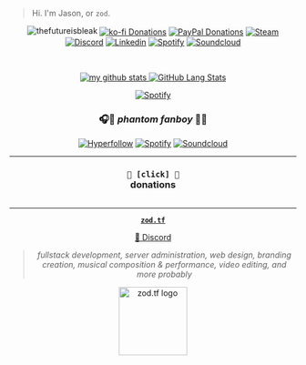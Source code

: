 
> Hi. I'm Jason, or `zod`. 

<div align="center"> 
  
  
![thefutureisbleak](https://user-images.githubusercontent.com/16076573/222304718-ad241b68-c945-4346-8f85-40bc7e6c8376.png)
[<img align="center" alt="ko-fi Donations" src="https://img.shields.io/badge/Ko--fi-F16061?style=for-the-badge&logo=ko-fi&logoColor=white"/>][ko-fi]
[<img align="center" alt="PayPal Donations" src="https://img.shields.io/badge/PayPal-00457C?style=for-the-badge&logo=paypal&logoColor=white"/>][paypal]
[<img align="center" alt="Steam" src="https://img.shields.io/badge/Steam-144475.svg?&style=for-the-badge&logo=steam&logoColor=white" />][steam]
[<img align="center" alt="Discord" src="https://img.shields.io/badge/Discord-5560E9.svg?&style=for-the-badge&logo=discord&logoColor=white" />][discord]
[<img align="center" alt="Linkedin" src="https://img.shields.io/badge/Linkedin-0956A2.svg?&style=for-the-badge&logo=linkedin&logoColor=white" />][linkedin]
[<img align="center" alt="Spotify" src="https://img.shields.io/badge/Spotify-0D5F2A.svg?&style=for-the-badge&logo=spotify&logoColor=white" />][spotify]
[<img align="center" alt="Soundcloud" src="https://img.shields.io/badge/SoundCloud-FF3300.svg?style=for-the-badge&logo=soundcloud&logoColor=white" />][soundcloud]


<br />
  
</div>  

<div align="center">
  
[![my github stats](https://github-readme-stats.vercel.app/api?username=zudsniper&theme=transparent&show_icons=true&include_all_commits=true&count_private=true&hide_rank=false&custom_title=statistics&line_height=24&hide_title=true&text_bold=true&card_width=420&ring_color=f34b7d&text_color=007ec4&icon_color=f34b7d&border_color=69b7df) ![GitHub Lang Stats](https://github-readme-stats.vercel.app/api/top-langs/?username=zudsniper&theme=transparent&layout=compact&langs_count=8&size_weight=0.5&count_weight=0.5&include_all_commits=true&count_private=true&hide_title=true&text_bold=true&card_width=360&text_color=007ec4&border_color=69b7df)](https://zod.tf)
 
  
<p><a target="_blank" href="https://open.spotify.com/user/dohflip7mdboclrx7m1kjjdp1"><img alt="Spotify" src="https://spotify-now-playing-poggers.vercel.app/api/spotify?background_color=0a0e12&amp;border_color=16c60c"  data-canonical-src="https://spotify-now-playing-poggers.vercel.app/api/spotify?background_color=0a0e12&border_color=16c60c" style="max-width: 100%;"></a></p>
  
 
### 🎧🎤 $phantom$ $fanboy$  🎸🎹  
[<img align="center" alt="Hyperfollow" src="https://img.shields.io/badge/Streaming-78004D?style=for-the-badge&logo=LMMS&logoColor=white" />][hyperfollow]
[<img align="center" alt="Spotify" src="https://img.shields.io/badge/Spotify-0D5F2A?&style=for-the-badge&logo=spotify&logoColor=white" />][spotify]
[<img align="center" alt="Soundcloud" src="https://img.shields.io/badge/SoundCloud-FF3300?style=for-the-badge&logo=soundcloud&logoColor=white" />][soundcloud]  
  
<hr>

<div align="center">
<details><summary style="list-style: none; cursor: pointer;"><h3><code>🎁 [click] 🎀</code><br>donations</summary></h3>   



### 💙 SUPPORT ME 💗 
[![Donate](https://img.shields.io/static/v1?label=&message=Donate&color=ff69b4&logo=Github+Sponsors&logoColor=ffffff)](https://zod.tf/donate) 
[![Steam Items](https://img.shields.io/static/v1?label=&message=Steam+Items&color=informational&logo=Github+Sponsors&logoColor=ffffff)](https://zod.tf/donate_items)  
[![Donate](https://i.imgur.com/fn4LSmC.png)](https://donate.contenthell.earth/)   
  
</div>  
  
</details>

<hr>

<b><a target="_blank" href="https://gh.zod.tf"><code>zod.tf</code></a></b> 

[💬 Discord](https://discord.gg/zodtf) 

> _fullstack development, server administration, web design, branding creation, musical composition & performance, video editing, and more probably_   

<a href="https://zod.tf/"><img src="https://github.com/zudsniper/zudsniper/assets/16076573/0b2203d4-2e8f-44d9-ac9c-2b5097d1f961" alt="zod.tf logo" width="120px" style="max-width: 100%;"></a>

[twitter]: https://twitter.com/phantom_fanboy
[youtube]: https://www.youtube.com/watch?v=SYbEESxS1hc
[instagram]: https://instagram.com/jasonmcelhenney
[steam]: https://steamcommunity.com/id/zodtf/
[discord]: https://discord.com/users/260934923261706260
[linkedin]: https://www.linkedin.com/in/jason-mcelhenney/
[spotify]: https://open.spotify.com/artist/5Mk9cuBiZw5pJiBoS4RngO?si=Z_bTzHyiSS6sCAaFXBAWEw
[soundcloud]: https://soundcloud.com/phantom-fanboy
[hyperfollow]: https://phantomfanboy.com
[paypal]: https://paypal.me/zudsniper
[ko-fi]: https://ko-fi.com/zodtf
[zodtf_servers]: https://discord.gg/zodtf


